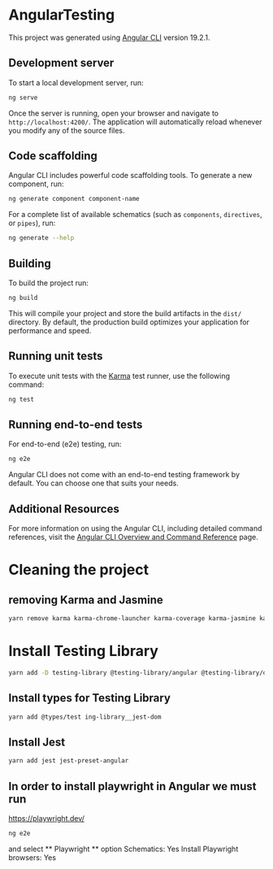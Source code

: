 # AngularTesting

This project was generated using [Angular CLI](https://github.com/angular/angular-cli) version 19.2.1.

## Development server

To start a local development server, run:

```bash
ng serve
```

Once the server is running, open your browser and navigate to `http://localhost:4200/`. The application will automatically reload whenever you modify any of the source files.

## Code scaffolding

Angular CLI includes powerful code scaffolding tools. To generate a new component, run:

```bash
ng generate component component-name
```

For a complete list of available schematics (such as `components`, `directives`, or `pipes`), run:

```bash
ng generate --help
```

## Building

To build the project run:

```bash
ng build
```

This will compile your project and store the build artifacts in the `dist/` directory. By default, the production build optimizes your application for performance and speed.

## Running unit tests

To execute unit tests with the [Karma](https://karma-runner.github.io) test runner, use the following command:

```bash
ng test
```

## Running end-to-end tests

For end-to-end (e2e) testing, run:

```bash
ng e2e
```

Angular CLI does not come with an end-to-end testing framework by default. You can choose one that suits your needs.

## Additional Resources

For more information on using the Angular CLI, including detailed command references, visit the [Angular CLI Overview and Command Reference](https://angular.dev/tools/cli) page.

# Cleaning the project 

## removing Karma and Jasmine 

```bash
yarn remove karma karma-chrome-launcher karma-coverage karma-jasmine karma-jasmine-html-reporter @types/jasmine
```

# Install Testing Library

```bash
yarn add -D testing-library @testing-library/angular @testing-library/dom @testing-library/jest-dom @testing-library/user-event 
```

## Install types for Testing Library

```bash
yarn add @types/test ing-library__jest-dom
```

## Install Jest

```bash
yarn add jest jest-preset-angular
```
## In order to install playwright in Angular we must run 
https://playwright.dev/

```bash 
ng e2e 
```

and select ** Playwright ** option
Schematics: Yes
Install Playwright browsers: Yes
